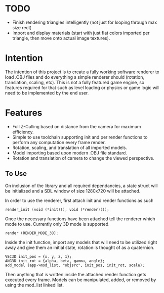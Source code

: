 # TODO
- Finish rendering triangles intelligently (not just for looping through max size rect)
- Import and display materials (start with just flat colors imported per triangle, then move onto actual image textures).

# Intention
The intention of this project is to create a fully working software renderer to load .OBJ files and do everything a simple renderer should (rotation, translation, scaling, etc). This is not a fully featured game engine, so features required for that such as level loading or physics or game logic will need to be implemented by the end user.

# Features
- Full Z-Culling based on distance from the camera for maximum efficiency.
- Simple to use toolchain supporting init and per render functions to perform any computation every frame render.
- Rotation, scaling, and translation of all imported models. 
- Model importing based upon modern .OBJ file standard.
- Rotation and translation of camera to change the viewed perspective.

## To Use
On inclusion of the library and all required dependancies, a state struct will be initialized and a SDL window of size 1280x720 will be attached.

In order to use the renderer, first attach init and render functions as such
```
render_init (void (*init)(), void (*render)());
```

Once the necessary functions have been attached tell the renderer which mode to use. Currently only 3D mode is supported.
```
render (RENDER_MODE_3D);
```

Inside the init function, import any models that will need to be utilized right away and give them an initial state, rotation is thought of as a quaternion.
```
VEC3D init_pos = {x, y, z, 1};
ANG3D init_rot = {alpha, beta, gamma, angle};
add_model (app->mod_list, "objsrc", init_pos, init_rot, scale);
```

Then anything that is written inside the attached render function gets executed every frame. Models can be manipulated, added, or removed by using the mod_list linked list.